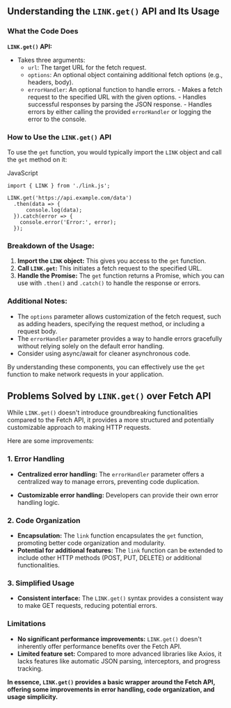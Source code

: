 ## Understanding the `LINK.get()` API and Its Usage

### What the Code Does


  **`LINK.get()` API:**
    
   -  Takes three arguments:
        -   `url`: The target URL for the fetch request.
        -   `options`: An optional object containing additional fetch options (e.g., headers, body).
        -   `errorHandler`: An optional function to handle errors.
    -   Makes a fetch request to the specified URL with the given options.
    -   Handles successful responses by parsing the JSON response.
    -   Handles errors by either calling the provided `errorHandler` or logging the error to the console.

### How to Use the `LINK.get()` API

To use the `get` function, you would typically import the `LINK` object and call the `get` method on it:

JavaScript

```
import { LINK } from './link.js';

LINK.get('https://api.example.com/data')
  .then(data => {
	  console.log(data);
  }).catch(error => {
    console.error('Error:', error);
  });
```

### Breakdown of the Usage:

1.  **Import the `LINK` object:** This gives you access to the `get` function.
2.  **Call `LINK.get`:** This initiates a fetch request to the specified URL.
3.  **Handle the Promise:** The `get` function returns a Promise, which you can use with `.then()` and `.catch()` to handle the response or errors.

### Additional Notes:

-   The `options` parameter allows customization of the fetch request, such as adding headers, specifying the request method, or including a request body.
-   The `errorHandler` parameter provides a way to handle errors gracefully without relying solely on the default error handling.
-   Consider using async/await for cleaner asynchronous code.

By understanding these components, you can effectively use the `get` function to make network requests in your application.

## Problems Solved by `LINK.get()` over Fetch API

While `LINK.get()` doesn't introduce groundbreaking functionalities compared to the Fetch API, it provides a more structured and potentially customizable approach to making HTTP requests.

Here are some improvements:

### 1. Error Handling

-   **Centralized error handling:** The `errorHandler` parameter offers a centralized way to manage errors, preventing code duplication.

-   **Customizable error handling:** Developers can provide their own error handling logic.

### 2. Code Organization

-   **Encapsulation:** The `link` function encapsulates the `get` function, promoting better code organization and modularity.
-   **Potential for additional features:** The `link` function can be extended to include other HTTP methods (POST, PUT, DELETE) or additional functionalities.

### 3. Simplified Usage

-   **Consistent interface:** The `LINK.get()` syntax provides a consistent way to make GET requests, reducing potential errors.

### Limitations

-   **No significant performance improvements:** `LINK.get()` doesn't inherently offer performance benefits over the Fetch API.
-   **Limited feature set:** Compared to more advanced libraries like Axios, it lacks features like automatic JSON parsing, interceptors, and progress tracking.

**In essence, `LINK.get()` provides a basic wrapper around the Fetch API, offering some improvements in error handling, code organization, and usage simplicity.**
